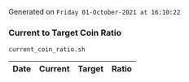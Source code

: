 Generated on `Friday 01-October-2021 at 16:10:22`

### Current to Target Coin Ratio
`current_coin_ratio.sh`

Date|Current|Target|Ratio
---|---|---|---
